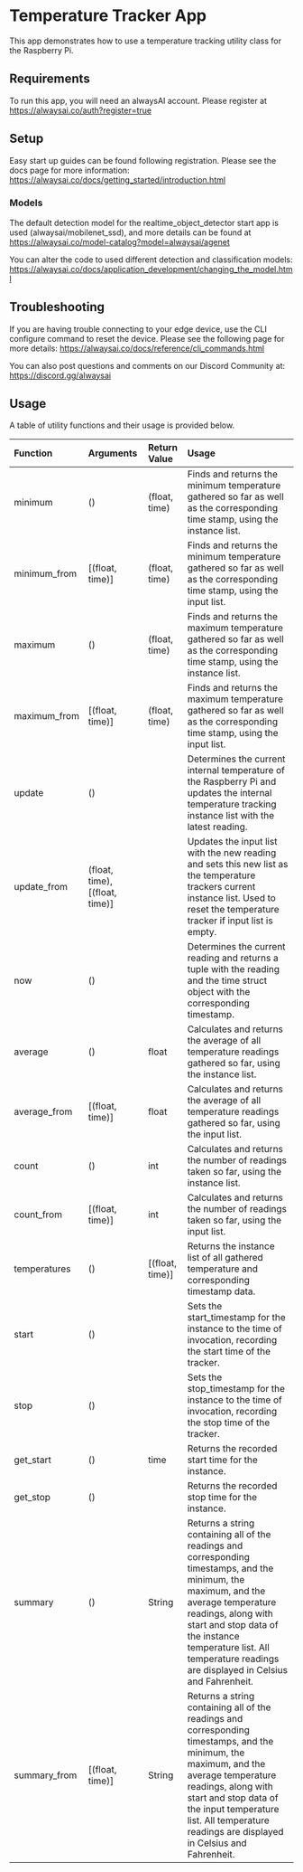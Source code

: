 # Temperature Tracker App
This app demonstrates how to use a temperature tracking utility class for the Raspberry Pi. 

## Requirements
To run this app, you will need an alwaysAI account. Please register at https://alwaysai.co/auth?register=true

## Setup
Easy start up guides can be found following registration. Please see the docs page for more information: https://alwaysai.co/docs/getting_started/introduction.html

### Models
The default detection model for the realtime_object_detector start app is used (alwaysai/mobilenet_ssd), and more details can be found at https://alwaysai.co/model-catalog?model=alwaysai/agenet


You can alter the code to used different detection and classification models: https://alwaysai.co/docs/application_development/changing_the_model.html


## Troubleshooting
If you are having trouble connecting to your edge device, use the CLI configure command to reset the device. Please see the following page for more details: https://alwaysai.co/docs/reference/cli_commands.html

You can also post questions and comments on our Discord Community at: https://discord.gg/alwaysai


## Usage
A table of utility functions and their usage is provided below. 

| Function | Arguments | Return Value | Usage |
| :---     | :---      | :---         |	:---  |
| minimum | () | (float, time) | Finds and returns the minimum temperature gathered so far as well as the corresponding time stamp, using the instance list. |
| minimum_from | [(float, time)] | (float, time) | Finds and returns the minimum temperature gathered so far as well as the corresponding time stamp, using the input list. |
| maximum | () | (float, time) | Finds and returns the maximum temperature gathered so far as well as the corresponding time stamp, using the instance list. |
| maximum_from | [(float, time)] | (float, time) | Finds and returns the maximum temperature gathered so far as well as the corresponding time stamp, using the input list. |
| update | () |  | Determines the current internal temperature of the Raspberry Pi and updates the internal temperature tracking instance list with the latest reading. | 
| update_from | (float, time), [(float, time)] |  | Updates the input list with the new reading and sets this new list as the temperature trackers current instance list. Used to reset the temperature tracker if input list is empty. |
| now | () |   | Determines the current reading and returns a tuple with the reading and the time struct object with the corresponding timestamp. |
| average | () | float | Calculates and returns the average of all temperature readings gathered so far, using the instance list. | 
| average_from | [(float, time)] | float | Calculates and returns the average of all temperature readings gathered so far, using the input list. | 
| count | () | int | Calculates and returns the number of readings taken so far, using the instance list. |
| count_from | [(float, time)] | int | Calculates and returns the number of readings taken so far, using the input list. |
| temperatures | () | [(float, time)] | Returns the instance list of all gathered temperature and corresponding timestamp data. |
| start | () |  | Sets the start_timestamp for the instance to the time of invocation, recording the start time of the tracker. |
| stop | () |  | Sets the stop_timestamp for the instance to the time of invocation, recording the stop time of the tracker. |
| get_start | () | time | Returns the recorded start time for the instance. |
| get_stop | () |  | Returns the recorded stop time for the instance. |
| summary | () | String | Returns a string containing all of the readings and corresponding timestamps, and the minimum, the maximum, and the average temperature readings, along with start and stop data of the instance temperature list. All temperature readings are displayed in Celsius and Fahrenheit. |
| summary_from | [(float, time)] | String | Returns a string containing all of the readings and corresponding timestamps, and the minimum, the maximum, and the average temperature readings, along with start and stop data of the input temperature list. All temperature readings are displayed in Celsius and Fahrenheit. |


